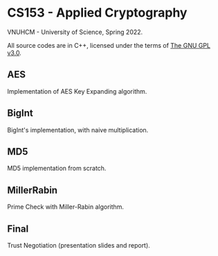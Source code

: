 # CS153 - Applied Cryptography
VNUHCM - University of Science, Spring 2022.

All source codes are in C++, licensed under the terms of [The GNU GPL v3.0](LICENSE).

## AES
Implementation of AES Key Expanding algorithm.

## BigInt
BigInt's implementation, with naive multiplication.

## MD5
MD5 implementation from scratch.

## MillerRabin
Prime Check with Miller-Rabin algorithm.

## Final
Trust Negotiation (presentation slides and report).